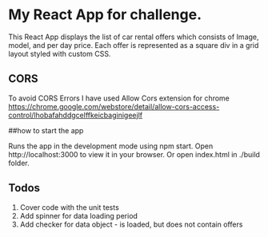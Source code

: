 # My React App for challenge.

This React App displays the list of car rental offers which consists of Image, model, and per day price. Each offer is represented as a square div in a grid layout styled with custom CSS.


## CORS 

To avoid CORS Errors I have used  Allow Cors extension for chrome
https://chrome.google.com/webstore/detail/allow-cors-access-control/lhobafahddgcelffkeicbaginigeejlf

##how to start the app

Runs the app in the development mode using npm start.
Open http://localhost:3000 to view it in your browser. 
Or open index.html in ./build folder.


## Todos

1. Cover code with the unit tests
2. Add spinner for data loading period
3. Add checker for data object - is loaded, but does not contain offers



